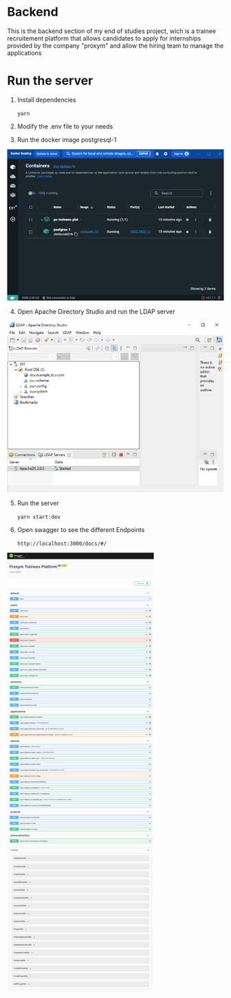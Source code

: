 # Backend

This is the backend section of my end of studies project, wich is a trainee recruitement platform that allows candidates to apply for internships provided by the company "proxym" and allow the hiring team to manage the applications

# Run the server

1. Install dependencies

   `yarn`

2. Modify the .env file to your needs

3. Run the docker image postgresql-1

![postgresql-1 container screenshot](./public/docker.PNG)

4. Open Apache Directory Studio and run the LDAP server

![LDAP server screenshot](./public/LDAP.PNG)

5. Run the server

   `yarn start:dev`

6. Open swagger to see the different Endpoints

   `http://localhost:3000/docs/#/`

![swagger screenshot](./public/swagger.png)

